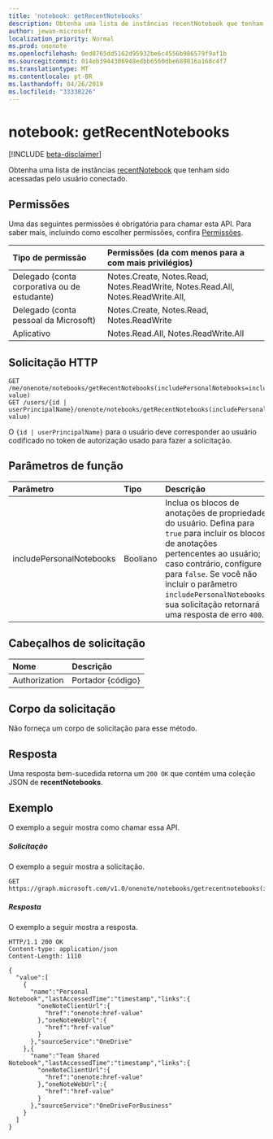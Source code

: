 ```yaml
---
title: 'notebook: getRecentNotebooks'
description: Obtenha uma lista de instâncias recentNotebook que tenham sido acessadas pelo usuário conectado.
author: jewan-microsoft
localization_priority: Normal
ms.prod: onenote
ms.openlocfilehash: 0ed8765dd5162d95932be6c4556b986579f9af1b
ms.sourcegitcommit: 014eb3944306948edbb6560dbe689816a168c4f7
ms.translationtype: MT
ms.contentlocale: pt-BR
ms.lasthandoff: 04/26/2019
ms.locfileid: "33338226"
---
```

# <a name="notebook-getrecentnotebooks"></a>notebook: getRecentNotebooks

[!INCLUDE [beta-disclaimer](../../includes/beta-disclaimer.md)]

Obtenha uma lista de instâncias [recentNotebook](../resources/recentnotebook.md) que tenham sido acessadas pelo usuário conectado.

## <a name="permissions"></a>Permissões
Uma das seguintes permissões é obrigatória para chamar esta API. Para saber mais, incluindo como escolher permissões, confira [Permissões](/graph/permissions-reference).

|Tipo de permissão      | Permissões (da com menos para a com mais privilégios)              |
|:--------------------|:---------------------------------------------------------|
|Delegado (conta corporativa ou de estudante) | Notes.Create, Notes.Read, Notes.ReadWrite, Notes.Read.All, Notes.ReadWrite.All,|
|Delegado (conta pessoal da Microsoft) | Notes.Create, Notes.Read, Notes.ReadWrite |
|Aplicativo | Notes.Read.All, Notes.ReadWrite.All |

## <a name="http-request"></a>Solicitação HTTP

<!-- { "blockType": "ignored" } -->
```http
GET /me/onenote/notebooks/getRecentNotebooks(includePersonalNotebooks=includePersonalNotebooks-value)
GET /users/{id | userPrincipalName}/onenote/notebooks/getRecentNotebooks(includePersonalNotebooks=includePersonalNotebooks-value)
```

O `{id | userPrincipalName}` para o usuário deve corresponder ao usuário codificado no token de autorização usado para fazer a solicitação.

## <a name="function-parameters"></a>Parâmetros de função

| Parâmetro    | Tipo   |Descrição|
|:---------------|:--------|:----------|
|includePersonalNotebooks|Booliano|Inclua os blocos de anotações de propriedade do usuário. Defina para `true` para incluir os blocos de anotações pertencentes ao usuário; caso contrário, configure para `false`. Se você não incluir o parâmetro `includePersonalNotebooks`, sua solicitação retornará uma resposta de erro `400`.|

## <a name="request-headers"></a>Cabeçalhos de solicitação
| Nome       | Descrição|
|:---------------|:----------|
| Authorization  | Portador {código}|

## <a name="request-body"></a>Corpo da solicitação
Não forneça um corpo de solicitação para esse método.

## <a name="response"></a>Resposta
Uma resposta bem-sucedida retorna um `200 OK` que contém uma coleção JSON de **recentNotebooks**.

## <a name="example"></a>Exemplo
O exemplo a seguir mostra como chamar essa API.

##### <a name="request"></a>Solicitação
O exemplo a seguir mostra a solicitação.
<!-- { "blockType": "request", "name": "recent_notebooks", "scopes": "notes.read" } -->
```http
GET https://graph.microsoft.com/v1.0/onenote/notebooks/getrecentnotebooks(includePersonalNotebooks=true)
```

##### <a name="response"></a>Resposta
O exemplo a seguir mostra a resposta.

<!-- {
  "blockType": "response",
  "truncated": true,
  "@odata.type": "microsoft.graph.notebook",
  "isCollection": true
} -->
```http
HTTP/1.1 200 OK
Content-type: application/json
Content-Length: 1110

{
  "value":[
    {
      "name":"Personal Notebook","lastAccessedTime":"timestamp","links":{
        "oneNoteClientUrl":{
          "href":"onenote:href-value"
        },"oneNoteWebUrl":{
          "href":"href-value"
        }
      },"sourceService":"OneDrive"
    },{
      "name":"Team Shared Notebook","lastAccessedTime":"timestamp","links":{
        "oneNoteClientUrl":{
          "href":"onenote:href-value"
        },"oneNoteWebUrl":{
          "href":"href-value"
        }
      },"sourceService":"OneDriveForBusiness"
    }
  ]
}
```
